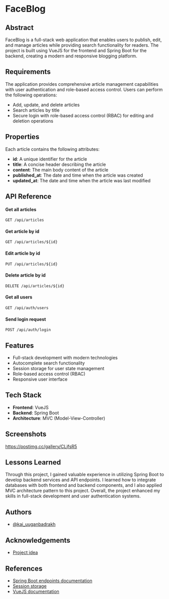 # FaceBlog

## Abstract
FaceBlog is a full-stack web application that enables users to publish, edit, and manage articles while providing search functionality for readers. The project is built using VueJS for the frontend and Spring Boot for the backend, creating a modern and responsive blogging platform.

## Requirements
The application provides comprehensive article management capabilities with user authentication and role-based access control. Users can perform the following operations:

- Add, update, and delete articles
- Search articles by title
- Secure login with role-based access control (RBAC) for editing and deletion operations

## Properties
Each article contains the following attributes:

- **id**: A unique identifier for the article
- **title**: A concise header describing the article
- **content**: The main body content of the article
- **published_at**: The date and time when the article was created
- **updated_at**: The date and time when the article was last modified

## API Reference

#### Get all articles
```http
GET /api/articles
```

#### Get article by id
```http
GET /api/articles/${id}
```

#### Edit article by id
```http
PUT /api/articles/${id}
```

#### Delete article by id
```http
DELETE /api/articles/${id}
```

#### Get all users
```http
GET /api/auth/users
```

#### Send login request
```http
POST /api/auth/login
```

## Features
- Full-stack development with modern technologies
- Autocomplete search functionality
- Session storage for user state management
- Role-based access control (RBAC)
- Responsive user interface

## Tech Stack
- **Frontend**: VueJS
- **Backend**: Spring Boot
- **Architecture**: MVC (Model-View-Controller)

## Screenshots
https://postimg.cc/gallery/CLjfsR5

## Lessons Learned
Through this project, I gained valuable experience in utilizing Spring Boot to develop backend services and API endpoints. I learned how to integrate databases with both frontend and backend components, and I also applied MVC architecture pattern to this project. Overall, the project enhanced my skills in full-stack development and user authentication systems.

## Authors
- [@kai_uuganbadrakh](https://github.com/baaska23)

## Acknowledgements
- [Project idea](https://roadmap.sh/projects/personal-blog)

## References
- [Spring Boot endpoints documentation](https://docs.spring.io/spring-boot/reference/actuator/endpoints.html)
- [Session storage](https://developer.mozilla.org/en-US/docs/Web/API/Window/sessionStorage)
- [VueJS documentation](https://vuejs.org/guide/introduction.html)
